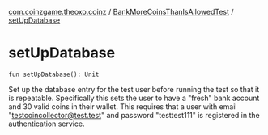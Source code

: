 [com.coinzgame.theoxo.coinz](../index.md) / [BankMoreCoinsThanIsAllowedTest](index.md) / [setUpDatabase](.)

# setUpDatabase

`fun setUpDatabase(): Unit`

Set up the database entry for the test user before running the test so that it is repeatable.
Specifically this sets the user to have a "fresh" bank account and 30 valid coins in
their wallet.
This requires that a user with email "testcoincollector@test.test" and
password "testtest111" is registered in the authentication service.

